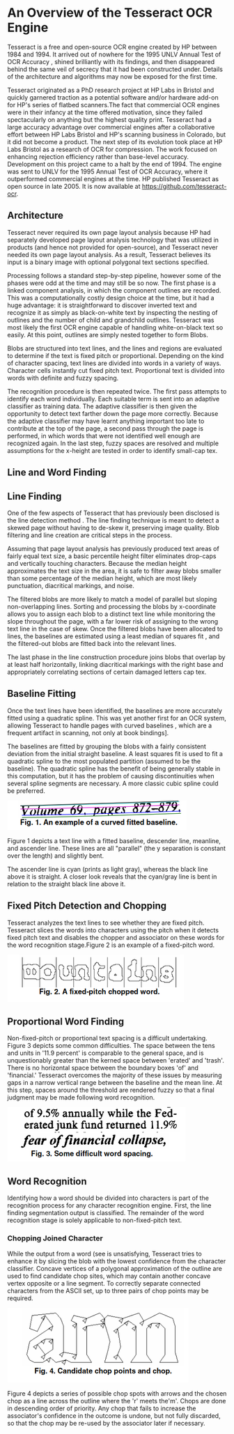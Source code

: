 # An Overview of the Tesseract OCR Engine

Tesseract is a free and open-source OCR engine created by HP between 1984 and 1994.
It arrived out of nowhere for the 1995 UNLV Annual Test of OCR Accuracy , shined brilliantly with its findings, and then disappeared behind the same veil of secrecy that it had been constructed under. Details of the architecture and algorithms may now be exposed for the first time.

Tesseract originated as a PhD research project at HP Labs in Bristol and quickly garnered traction as a potential software and/or hardware add-on for HP's series of flatbed scanners.The fact that commercial OCR engines were in their infancy at the time offered motivation, since they failed spectacularly on anything but the highest quality print. Tesseract had a large accuracy advantage over commercial engines after a collaborative effort between HP Labs Bristol and HP's scanning business in Colorado, but it did not become a product.
The next step of its evolution took place at HP Labs Bristol as a research of OCR for compression.
The work focused on enhancing rejection efficiency rather than base-level accuracy.
Development on this project came to a halt by the end of 1994.
The engine was sent to UNLV for the 1995 Annual Test of OCR Accuracy, where it outperformed commercial engines at the time.
HP published Tesseract as open source in late 2005.  It is now available
at https://github.com/tesseract-ocr.

## Architecture

Tesseract never required its own page layout analysis because HP had separately developed page layout analysis technology that was utilized in products (and hence not provided for open-source), and Tesseract never needed its own page layout analysis.
As a result, Tesseract believes its input is a binary image with optional polygonal text sections specified.

Processing follows a standard step-by-step pipeline, however some of the phases were odd at the time and may still be so now.
The first phase is a linked component analysis, in which the component outlines are recorded.
This was a computationally costly design choice at the time, but it had a huge advantage: it is straightforward to discover inverted text and recognize it as simply as black-on-white text by inspecting the nesting of outlines and the number of child and grandchild outlines.
Tesseract was most likely the first OCR engine capable of handling white-on-black text so easily.
At this point, outlines are simply nested together to form Blobs. 

Blobs are structured into text lines, and the lines and regions are evaluated to determine if the text is fixed pitch or proportional.
Depending on the kind of character spacing, text lines are divided into words in a variety of ways.
Character cells instantly cut fixed pitch text. Proportional text is divided into words with definite and fuzzy spacing.

The recognition procedure is then repeated twice.
The first pass attempts to identify each word individually.
Each suitable term is sent into an adaptive classifier as training data.
The adaptive classifier is then given the opportunity to detect text farther down the page more correctly. Because the adaptive classifier may have learnt anything important too late to contribute at the top of the page, a second pass through the page is performed, in which words that were not identified well enough are recognized again. In the last step, fuzzy spaces are resolved and multiple assumptions for the x-height are tested in order to identify small-cap tex. 

##  Line and Word Finding
## Line Finding
One of the few aspects of Tesseract that has previously been disclosed is the line detection method .
The line finding technique is meant to detect a skewed page without having to de-skew it, preserving image quality.
Blob filtering and line creation are critical steps in the process.

Assuming that page layout analysis has previously produced text areas of fairly equal text size, a basic percentile height filter eliminates drop-caps and vertically touching characters.
Because the median height approximates the text size in the area, it is safe to filter away blobs smaller than some percentage of the median height, which are most likely punctuation, diacritical markings, and noise.

The filtered blobs are more likely to match a model of parallel but sloping non-overlapping lines.
Sorting and processing the blobs by x-coordinate allows you to assign each blob to a distinct text line while monitoring the slope throughout the page, with a far lower risk of assigning to the wrong text line in the case of skew.
Once the filtered blobs have been allocated to lines, the baselines are estimated using a least median of squares fit , and the filtered-out blobs are fitted back into the relevant lines.

The last phase in the line construction procedure joins blobs that overlap by at least half horizontally, linking diacritical markings with the right base and appropriately correlating sections of certain damaged letters cap tex. 

## Baseline Fitting

Once the text lines have been identified, the baselines are more accurately fitted using a quadratic spline.
This was yet another first for an OCR system, allowing Tesseract to handle pages with curved baselines , which are a frequent artifact in scanning, not only at book bindings].

The baselines are fitted by grouping the blobs with a fairly consistent deviation from the initial straight baseline.
A least squares fit is used to fit a quadratic spline to the most populated partition (assumed to be the baseline).
The quadratic spline has the benefit of being generally stable in this computation, but it has the problem of causing discontinuities when several spline segments are necessary.
A more classic cubic spline  could be preferred. 

![source](https://github.com/adrienpayong/OCRproject/blob/main/Capture1.PNG)

Figure 1 depicts a text line with a fitted baseline, descender line, meanline, and ascender line.
These lines are all "parallel" (the y separation is constant over the length) and slightly bent.

The ascender line is cyan (prints as light gray), whereas the black line above it is straight.
A closer look reveals that the cyan/gray line is bent in relation to the straight black line above it. 

## Fixed Pitch Detection and Chopping

Tesseract analyzes the text lines to see whether they are fixed pitch.
Tesseract slices the words into characters using the pitch when it detects fixed pitch text and disables the chopper and associator on these words for the word recognition stage.Figure 2 is an example of a fixed-pitch word. 

![source](https://github.com/adrienpayong/OCRproject/blob/main/Capture2.PNG)

## Proportional Word Finding

Non-fixed-pitch or proportional text spacing is a difficult undertaking.
Figure 3 depicts some common difficulties.
The space between the tens and units in '11.9 percent' is comparable to the general space, and is unquestionably greater than the kerned space between 'erated' and 'trash'.
There is no horizontal space between the boundary boxes 'of' and 'financial.'
Tesseract overcomes the majority of these issues by measuring gaps in a narrow vertical range between the baseline and the mean line.
At this step, spaces around the threshold are rendered fuzzy so that a final judgment may be made following word recognition. 

![source](https://github.com/adrienpayong/OCRproject/blob/main/Capture3.PNG)

## Word Recognition

Identifying how a word should be divided into characters is part of the recognition process for any character recognition engine.
First, the line finding segmentation output is classified.
The remainder of the word recognition stage is solely applicable to non-fixed-pitch text. 

### Chopping Joined Character

While the output from a word (see is unsatisfying, Tesseract tries to enhance it by slicing the blob with the lowest confidence from the character classifier.
Concave vertices of a polygonal approximation  of the outline are used to find candidate chop sites, which may contain another concave vertex opposite or a line segment.
To correctly separate connected characters from the ASCII set, up to three pairs of chop points may be required.

![source](https://github.com/adrienpayong/OCRproject/blob/main/Captureoutline.PNG)

Figure 4 depicts a series of possible chop spots with arrows and the chosen chop as a line across the outline where the 'r' meets the'm'.
Chops are done in descending order of priority.
Any chop that fails to increase the associator's confidence in the outcome is undone, but not fully discarded, so that the chop may be re-used by the associator later if necessary. 


